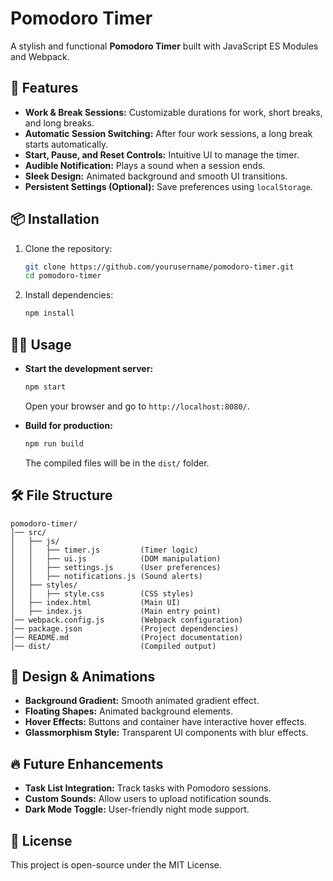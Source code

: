 # Pomodoro Timer

A stylish and functional **Pomodoro Timer** built with JavaScript ES Modules and Webpack.

## 🚀 Features
- **Work & Break Sessions:** Customizable durations for work, short breaks, and long breaks.
- **Automatic Session Switching:** After four work sessions, a long break starts automatically.
- **Start, Pause, and Reset Controls:** Intuitive UI to manage the timer.
- **Audible Notification:** Plays a sound when a session ends.
- **Sleek Design:** Animated background and smooth UI transitions.
- **Persistent Settings (Optional):** Save preferences using `localStorage`.

## 📦 Installation
1. Clone the repository:
   ```sh
   git clone https://github.com/yourusername/pomodoro-timer.git
   cd pomodoro-timer
   ```

2. Install dependencies:
   ```sh
   npm install
   ```

## 🏃‍♀️ Usage
- **Start the development server:**
  ```sh
  npm start
  ```
  Open your browser and go to `http://localhost:8080/`.

- **Build for production:**
  ```sh
  npm run build
  ```
  The compiled files will be in the `dist/` folder.

## 🛠 File Structure
```
pomodoro-timer/
│── src/
│   ├── js/
│   │   ├── timer.js         (Timer logic)
│   │   ├── ui.js            (DOM manipulation)
│   │   ├── settings.js      (User preferences)
│   │   ├── notifications.js (Sound alerts)
│   ├── styles/
│   │   ├── style.css        (CSS styles)
│   ├── index.html           (Main UI)
│   ├── index.js             (Main entry point)
│── webpack.config.js        (Webpack configuration)
│── package.json             (Project dependencies)
│── README.md                (Project documentation)
│── dist/                    (Compiled output)
```

## 🎨 Design & Animations
- **Background Gradient:** Smooth animated gradient effect.
- **Floating Shapes:** Animated background elements.
- **Hover Effects:** Buttons and container have interactive hover effects.
- **Glassmorphism Style:** Transparent UI components with blur effects.

## 🔥 Future Enhancements
- **Task List Integration:** Track tasks with Pomodoro sessions.
- **Custom Sounds:** Allow users to upload notification sounds.
- **Dark Mode Toggle:** User-friendly night mode support.

## 📝 License
This project is open-source under the MIT License.
